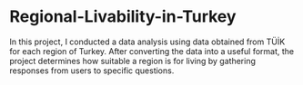 # Regional-Livability-in-Turkey
In this project, I conducted a data analysis using data obtained from TÜİK for each region of Turkey. After converting the data into a useful format, the project determines how suitable a region is for living by gathering responses from users to specific questions.

